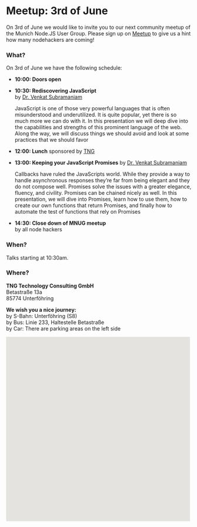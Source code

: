 # Meetup: 3rd of June

On 3rd of June we would like to invite you to our next community meetup of the Munich Node.JS User Group. 
Please sign up on [Meetup](https://www.meetup.com/Munich-Node-js-User-Group/events/240215213/) to give us a hint how many nodehackers are coming!

### What?

On 3rd of June we have the following schedule:


*   **10:00: Doors open**
    
*   **10:30: Rediscovering JavaScript**  
    by [Dr. Venkat Subramaniam](/speakers.html#venkats)
  
    JavaScript is one of those very powerful languages that is often
    misunderstood and underutilized. It is quite popular, yet there is so much more
    we can do with it. In this presentation we will deep dive into the capabilities
    and strengths of this prominent language of the web. Along the way, we will
    discuss things we should avoid and look at some practices that we should favor

*   **12:00: Lunch**
    sponsored by [TNG](https://www.tngtech.com/en.html)

*   **13:00: Keeping your JavaScript Promises**
    by [Dr. Venkat Subramaniam](/speakers.html#venkats)

    Callbacks have ruled the JavaScripts world. While they provide a way to
    handle asynchronous responses they’re far from being elegant and they do not
    compose well. Promises solve the issues with a greater elegance, fluency, and
    civility. Promises can be chained nicely as well. In this presentation, we will
    dive into Promises, learn how to use them, how to create our own functions that
    return Promises, and finally how to automate the test of functions that rely on
    Promises
  
*   **14:30: Close down of MNUG meetup**  
    by all node hackers
  
### When?
 
Talks starting at 10:30am.
 
### Where?

**TNG Technology Consulting GmbH**   
Betastraße 13a  
85774 Unterföhring  

**We wish you a nice journey:**  
by S-Bahn: Unterföhring (S8)  
by Bus: Linie 233, Haltestelle Betastraße  
by Car: There are parking areas on the left side

<div id="map" class="map" data-locationtext="TNG<br/>Betastraße 13a<br/>85774 Unterföhring" data-locationlatlng="48.1861991,11.6547822" style="width: 500px; height:500px; position: relative; background-color: rgb(229, 227, 223);">
</div>
